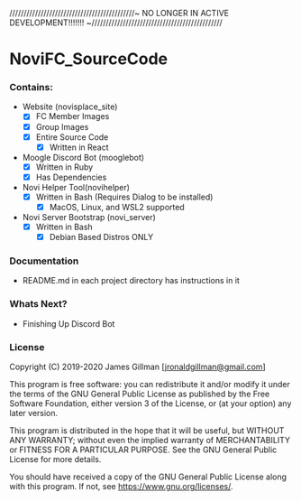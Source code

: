 ////////////////////////////////////////////~ NO LONGER IN ACTIVE DEVELOPMENT!!!!!!! ~//////////////////////////////////////////////

# NoviFC_SourceCode

### Contains:
- Website (novisplace_site)
    - [x] FC Member Images
    - [x] Group Images
    - [x] Entire Source Code
        - [x] Written in React
- Moogle Discord Bot (mooglebot)
    - [x] Written in Ruby  
    - [x] Has Dependencies
- Novi Helper Tool(novihelper)
    - [x] Written in Bash (Requires Dialog to be installed)
        - [x] MacOS, Linux, and WSL2 supported
- Novi Server Bootstrap (novi_server)
    - [x] Written in Bash
        - [x] Debian Based Distros ONLY

### Documentation
- README.md in each project directory has instructions in it

### Whats Next?
- Finishing Up Discord Bot

### License
Copyright (C) 2019-2020  James Gillman [jronaldgillman@gmail.com]

This program is free software: you can redistribute it and/or modify
it under the terms of the GNU General Public License as published by
the Free Software Foundation, either version 3 of the License, or
(at your option) any later version.

This program is distributed in the hope that it will be useful,
but WITHOUT ANY WARRANTY; without even the implied warranty of
MERCHANTABILITY or FITNESS FOR A PARTICULAR PURPOSE.  See the
GNU General Public License for more details.

You should have received a copy of the GNU General Public License
along with this program.  If not, see <https://www.gnu.org/licenses/>.

